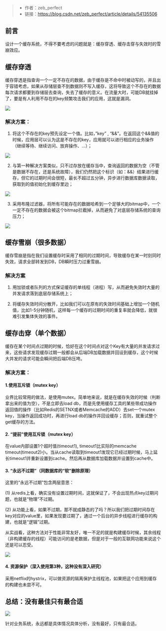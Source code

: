 > - 作者：zeb_perfect
> - 链接：https://blog.csdn.net/zeb_perfect/article/details/54135506

## 前言

设计一个缓存系统，不得不要考虑的问题就是：缓存穿透、缓存击穿与失效时的雪崩效应。

## 缓存穿透

缓存穿透是指查询一个一定不存在的数据，由于缓存是不命中时被动写的，并且出于容错考虑，如果从存储层查不到数据则不写入缓存，这将导致这个不存在的数据每次请求都要到存储层去查询，失去了缓存的意义。在流量大时，可能DB就挂掉了，要是有人利用不存在的key频繁攻击我们的应用，这就是漏洞。

![](/img/15519803-0f0dcb3dfba4ce8c.png)

### 解决方案：

1. 将这个不存在的key预先设定一个值。比如，”key” , “&amp;&amp;”。在返回这个&amp;&amp;值的时候，应用层可以认为这是不存在的key，应用就可以进行相应的业务操作（继续等待、继续访问、放弃操作、...）；

![](/img/15519803-9ab184ab5b8075f1.png)
    

2. 与第一种解决方案类似，只不过存放在缓存当中，查询返回的数据为空（不管是数据不存在，还是系统故障），我们仍然把这个标识（如：&amp;&amp;）结果进行缓存，但它的过期时间会很短，最长不超过五分钟，异步进行数据库数据读取，获取到的值初始化到缓存里边；

![](/img/15519803-dd2c430406b8505a.png)

3. 采用布隆过滤器，将所有可能存在的数据哈希到一个足够大的bitmap中，一个一定不存在的数据会被这个bitmap拦截掉，从而避免了对底层存储系统的查询压力；

![](/img/15519803-f777eb6a200013cb.png)
    

## 缓存雪崩（很多数据）

缓存雪崩是指在我们设置缓存时采用了相同的过期时间，导致缓存在某一时刻同时失效，请求全部转发到DB，DB瞬时压力过重雪崩。

### 解决方案

1. 用加锁或者队列的方式保证缓存的单线程（进程）写，从而避免失效时大量的并发请求落到底层存储系统上；

2. 将缓存失效时间分散开，比如我们可以在原有的失效时间基础上增加一个随机值，比如1-5分钟随机，这样每一个缓存的过期时间的重复率就会降低，就很难引发集体失效的事件。


## 缓存击穿（单个数据）


缓存在某个时间点过期的时候，恰好在这个时间点对这个Key有大量的并发请求过来，这些请求发现缓存过期一般都会从后端DB加载数据并回设到缓存，这个时候大并发的请求可能会瞬间把后端DB压垮。

### 解决方案：

#### 1.使用互斥锁（mutex key）

业界比较常用的做法，是使用mutex。简单地来说，就是在缓存失效的时候（判断拿出来的值为空），不是立即去load db，而是先使用缓存工具的某些带成功操作返回值的操作（比如Redis的SETNX或者Memcache的ADD）去set一个mutex key，当操作返回成功时，再进行load db的操作并回设缓存；否则，就重试整个get缓存的方法。

#### 2. “提前”使用互斥锁（mutex key）

在value内部设置1个超时值(timeout1), timeout1比实际的memcache timeout(timeout2)小。当从cache读取到timeout1发现它已经过期时候，马上延长timeout1并重新设置到cache。然后再从数据库加载数据并设置到cache中。

#### 3. “永远不过期”（同数据库的“软”删除原理）

这里的“永远不过期”包含两层意思：

(1) 从redis上看，确实没有设置过期时间，这就保证了，不会出现热点key过期问题，也就是“物理”不过期。

(2) 从功能上看，如果不过期，那不就成静态的了吗？所以我们把过期时间存在key对应的value里，如果发现要过期了，通过一个后台的异步线程进行缓存的构建，也就是“逻辑”过期。

从实战看，这种方法对于性能非常友好，唯一不足的就是构建缓存时候，其余线程（非构建缓存的线程）可能访问的是老数据，但是对于一般的互联网功能来说这个还是可以忍受。

![](/img/15519803-5162ccd8a8b96bd6.png)

#### 4. 资源保护（深入使用第3种，这种没有深入研究）

采用netflix的hystrix，可以做资源的隔离保护主线程池，如果把这个应用到缓存的构建也未尝不可。


## 总结：没有最佳只有最合适

![](/img/15519803-376775e806efbaf4.png)

针对业务系统，永远都是具体情况具体分析，没有最好，只有最合适。